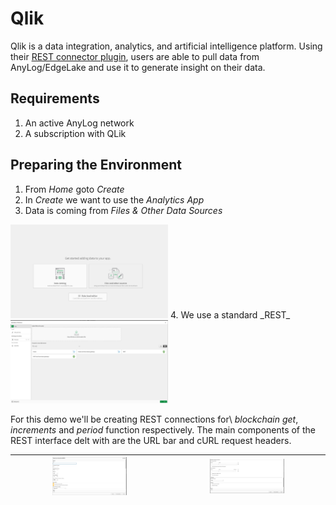 # Qlik

Qlik is a data integration, analytics, and artificial intelligence platform. Using their <a href="https://help.qlik.com/en-US/connectors/Subsystems/REST_connector_help/Content/Connectors_REST/REST-connector.htm" target="_blank">REST connector plugin</a>, 
users are able to pull data from AnyLog/EdgeLake and use it to generate insight on their data. 

## Requirements 
1. An active AnyLog network 
2. A subscription with QLik 

## Preparing the Environment   
1. From _Home_ goto _Create_
2. In _Create_ we want to use the _Analytics App_
3. Data is coming from _Files & Other Data  Sources_
<img src="imgs/qlik1.png" height=50% width=50% alt="source options" />
4. We use a standard _REST_ 
<img src="imgs/qlik2.png" height=50% width=50% alt="source options" />

For this demo we'll be creating REST connections for\ _blockchain get_, _increments_ and _period_ function respectively.
The main components of the REST interface delt with are the URL bar and cURL request headers. 

| <img src="imgs/qlik3.png" height=50% width=50% /> | <img src="imgs/qlik4.png" height=50% width=50% /> |
|:-------------------------------------------------:|:-------------------------------------------------:|


